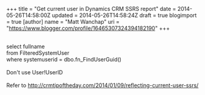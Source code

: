 +++
title = "Get current user in Dynamics CRM SSRS report"
date = 2014-05-26T14:58:00Z
updated = 2014-05-26T14:58:24Z
draft = true
blogimport = true 
[author]
	name = "Matt Wanchap"
	uri = "https://www.blogger.com/profile/16465307324394182190"
+++

<br />select fullname<br />from FilteredSystemUser<br />where systemuserid = dbo.fn_FindUserGuid()<br /><br />Don't use&nbsp;User!UserID<br /><br />Refer to&nbsp;http://crmtipoftheday.com/2014/01/09/reflecting-current-user-ssrs/<br /><br />
